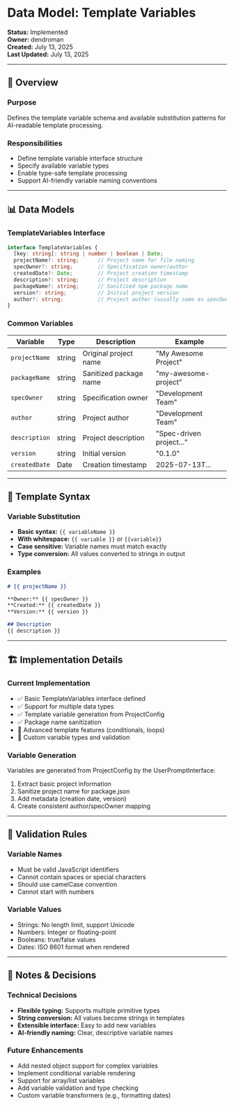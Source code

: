 # Data Model: Template Variables

**Status:** Implemented  
**Owner:** dendroman  
**Created:** July 13, 2025  
**Last Updated:** July 13, 2025  

---

## 🎯 Overview

### Purpose
Defines the template variable schema and available substitution patterns for AI-readable template processing.

### Responsibilities
- Define template variable interface structure
- Specify available variable types
- Enable type-safe template processing
- Support AI-friendly variable naming conventions

---

## 📊 Data Models

### TemplateVariables Interface
```typescript
interface TemplateVariables {
  [key: string]: string | number | boolean | Date;
  projectName?: string;      // Project name for file naming
  specOwner?: string;        // Specification owner/author
  createdDate?: Date;        // Project creation timestamp
  description?: string;      // Project description
  packageName?: string;      // Sanitized npm package name
  version?: string;          // Initial project version
  author?: string;           // Project author (usually same as specOwner)
}
```

### Common Variables
| Variable | Type | Description | Example |
|----------|------|-------------|---------|
| `projectName` | string | Original project name | "My Awesome Project" |
| `packageName` | string | Sanitized package name | "my-awesome-project" |
| `specOwner` | string | Specification owner | "Development Team" |
| `author` | string | Project author | "Development Team" |
| `description` | string | Project description | "Spec-driven project..." |
| `version` | string | Initial version | "0.1.0" |
| `createdDate` | Date | Creation timestamp | 2025-07-13T... |

---

## 🎯 Template Syntax

### Variable Substitution
- **Basic syntax:** `{{ variableName }}`
- **With whitespace:** `{{ variable }}` or `{{variable}}`
- **Case sensitive:** Variable names must match exactly
- **Type conversion:** All values converted to strings in output

### Examples
```markdown
# {{ projectName }}

**Owner:** {{ specOwner }}  
**Created:** {{ createdDate }}  
**Version:** {{ version }}  

## Description
{{ description }}
```

---

## 🏗️ Implementation Details

### Current Implementation
- ✅ Basic TemplateVariables interface defined
- ✅ Support for multiple data types
- ✅ Template variable generation from ProjectConfig
- ✅ Package name sanitization
- 🔄 Advanced template features (conditionals, loops)
- 🔄 Custom variable types and validation

### Variable Generation
Variables are generated from ProjectConfig by the UserPromptInterface:
1. Extract basic project information
2. Sanitize project name for package.json
3. Add metadata (creation date, version)
4. Create consistent author/specOwner mapping

---

## 🧪 Validation Rules

### Variable Names
- Must be valid JavaScript identifiers
- Cannot contain spaces or special characters
- Should use camelCase convention
- Cannot start with numbers

### Variable Values
- Strings: No length limit, support Unicode
- Numbers: Integer or floating-point
- Booleans: true/false values
- Dates: ISO 8601 format when rendered

---

## 📝 Notes & Decisions

### Technical Decisions
- **Flexible typing:** Supports multiple primitive types
- **String conversion:** All values become strings in templates
- **Extensible interface:** Easy to add new variables
- **AI-friendly naming:** Clear, descriptive variable names

### Future Enhancements
- Add nested object support for complex variables
- Implement conditional variable rendering
- Support for array/list variables
- Add variable validation and type checking
- Custom variable transformers (e.g., formatting dates)
